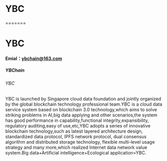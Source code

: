 ﻿
# YBC
=======
# YBC
#### Emial：ybchain@163.com
##### YBChain
###### YBC

YBC is launched by Singapore cloud data foundation and jointly organized by the global blockchain technology professional team.YBC is a cloud data service system based on blockchain 3.0 technology,which aims to solve striking problems in AI,big data applying and other scenarios,the system has good performance in capability,functional integrity,expansibility, regulatory auditing,easy of use,etc,YBC adopts a series of innovative blockchain technology,such as latest layered architecture design, standardized data protocol, IPFS network protocol, dual consensus algorithm and distributed storage technology, flexible multi-level usage strategy and many more,which realized Internet data network value system.Big data+Artificial intelligence+Ecological application=YBC.
    

    


